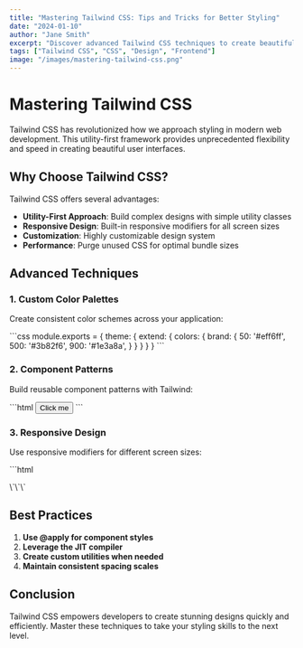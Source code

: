 ```yaml
---
title: "Mastering Tailwind CSS: Tips and Tricks for Better Styling"
date: "2024-01-10"
author: "Jane Smith"
excerpt: "Discover advanced Tailwind CSS techniques to create beautiful, responsive designs with utility-first CSS framework."
tags: ["Tailwind CSS", "CSS", "Design", "Frontend"]
image: "/images/mastering-tailwind-css.png"
---
```


# Mastering Tailwind CSS

Tailwind CSS has revolutionized how we approach styling in modern web development. This utility-first framework provides unprecedented flexibility and speed in creating beautiful user interfaces.

## Why Choose Tailwind CSS?

Tailwind CSS offers several advantages:

- **Utility-First Approach**: Build complex designs with simple utility classes
- **Responsive Design**: Built-in responsive modifiers for all screen sizes
- **Customization**: Highly customizable design system
- **Performance**: Purge unused CSS for optimal bundle sizes

## Advanced Techniques

### 1. Custom Color Palettes
Create consistent color schemes across your application:

\`\`\`css
module.exports = {
  theme: {
    extend: {
      colors: {
        brand: {
          50: '#eff6ff',
          500: '#3b82f6',
          900: '#1e3a8a',
        }
      }
    }
  }
}
\`\`\`

### 2. Component Patterns
Build reusable component patterns with Tailwind:

\`\`\`html
<button class="bg-blue-500 hover:bg-blue-700 text-white font-bold py-2 px-4 rounded">
  Click me
</button>
\`\`\`

### 3. Responsive Design
Use responsive modifiers for different screen sizes:

\`\`\`html
<div class="grid grid-cols-1 md:grid-cols-2 lg:grid-cols-3 gap-4">
  <!-- Grid items -->
</div>
\`\`\`

## Best Practices

1. **Use @apply for component styles**
2. **Leverage the JIT compiler**
3. **Create custom utilities when needed**
4. **Maintain consistent spacing scales**

## Conclusion

Tailwind CSS empowers developers to create stunning designs quickly and efficiently. Master these techniques to take your styling skills to the next level.
